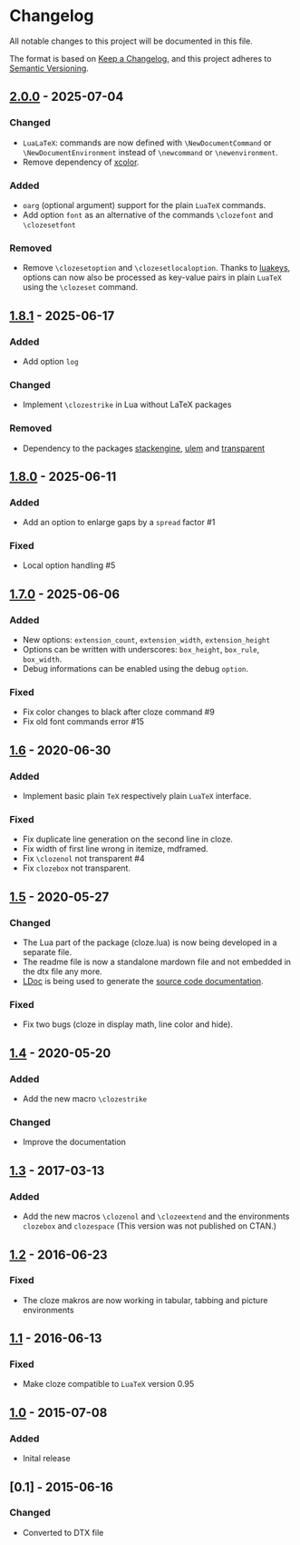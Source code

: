 # Changelog

All notable changes to this project will be documented in this file.

The format is based on [Keep a Changelog](https://keepachangelog.com/en/1.1.0/),
and this project adheres to [Semantic Versioning](https://semver.org/spec/v2.0.0.html).

## [2.0.0] - 2025-07-04

### Changed

- `LuaLaTeX`: commands are now defined with `\NewDocumentCommand` or
  `\NewDocumentEnvironment` instead of `\newcommand` or
  `\newenvironment`.
- Remove dependency of [xcolor](https://ctan.org/pkg/xcolor).

### Added

- `oarg` (optional argument) support for the plain `LuaTeX` commands.
- Add option `font` as an alternative of the commands `\clozefont` and
  `\clozesetfont`

### Removed

- Remove `\clozesetoption` and `\clozesetlocaloption`. Thanks to
  [luakeys](https://ctan.org/pkg/luakeys), options can now also be
  processed as key-value pairs in plain `LuaTeX` using the `\clozeset`
  command.

## [1.8.1] - 2025-06-17

### Added

- Add option `log`

### Changed

- Implement `\clozestrike` in Lua without LaTeX packages

### Removed

- Dependency to the packages [stackengine](https://www.ctan.org/pkg/stackengine), [ulem](https://www.ctan.org/pkg/ulem) and [transparent](https://www.ctan.org/pkg/transparent)

## [1.8.0] - 2025-06-11

### Added

- Add an option to enlarge gaps by a `spread` factor #1

### Fixed

- Local option handling #5

## [1.7.0] - 2025-06-06

### Added

- New options: `extension_count`, `extension_width`, `extension_height`
- Options can be written with underscores: `box_height`, `box_rule`, `box_width`.
- Debug informations can be enabled using the debug `option`.

### Fixed

- Fix color changes to black after cloze command #9
- Fix old font commands error #15

## [1.6] - 2020-06-30

### Added

- Implement basic plain `TeX` respectively plain `LuaTeX` interface.

### Fixed

- Fix duplicate line generation on the second line in cloze.
- Fix width of first line wrong in itemize, mdframed.
- Fix `\clozenol` not transparent #4
- Fix `clozebox` not transparent.

## [1.5] - 2020-05-27

### Changed

- The Lua part of the package (cloze.lua) is now being developed in a
  separate file.
- The readme file is now a standalone mardown file and not embedded in
  the dtx file any more.
- [LDoc](https://github.com/stevedonovan/LDoc) is being used
  to generate the
  [source code documentation](https://josef-friedrich.github.io/cloze).

### Fixed

- Fix two bugs (cloze in display math, line color and
  hide).

## [1.4] - 2020-05-20

### Added

- Add the new macro `\clozestrike`

### Changed

- Improve the documentation

## [1.3] - 2017-03-13

### Added

- Add the new macros `\clozenol` and `\clozeextend` and the
  environments `clozebox` and `clozespace`
  (This version was not published on CTAN.)

## [1.2] - 2016-06-23

### Fixed

- The cloze makros are now working in tabular, tabbing and picture
  environments

## [1.1] - 2016-06-13

### Fixed

- Make cloze compatible to `LuaTeX` version 0.95

## [1.0] - 2015-07-08

### Added

- Inital release

## [0.1] - 2015-06-16

### Changed

- Converted to DTX file

[2.0.0]: https://github.com/Josef-Friedrich/cloze/compare/v1.8.1..v2.0.0
[1.8.1]: https://github.com/Josef-Friedrich/cloze/compare/v1.8.0..v1.8.1
[1.8.0]: https://github.com/Josef-Friedrich/cloze/compare/v1.7.0..v1.8.0
[1.7.0]: https://github.com/Josef-Friedrich/cloze/compare/v1.6..v1.7.0
[1.6]: https://github.com/Josef-Friedrich/cloze/compare/v1.5..v1.6
[1.5]: https://github.com/Josef-Friedrich/cloze/compare/v1.4..v1.5
[1.4]: https://github.com/Josef-Friedrich/cloze/compare/v1.3..v1.4
[1.3]: https://github.com/Josef-Friedrich/cloze/compare/v1.2..v1.3
[1.2]: https://github.com/Josef-Friedrich/cloze/compare/v1.1..v1.2
[1.1]: https://github.com/Josef-Friedrich/cloze/compare/v1.0..v1.1
[1.0]: https://github.com/Josef-Friedrich/cloze/compare/v0.1..v1.0

